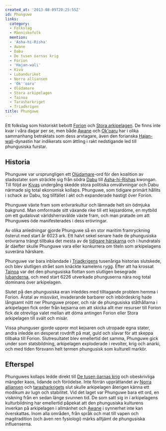 ```yaml
---
created_at: '2013-08-09T20:25:55Z'
id: Phunguwe
links:
  category:
  - Folkslag
  - Människofolk
  mention:
  - 'Asha-hi-Rísha'
  - Awane
  - Dabu
  - De tusen öarnas krig
  - Forion
  - 'Hajan-wali'
  - Kiva
  - Lubanduriket
  - Norra alliansen
  - 'Ok''oaru'
  - Olúdamare
  - Stora arkipelagen
  - Tainoa
  - Tarasharkriget
  - Triadkrigen
title: Phunguwe
---
```


Ett folkslag som historiskt bebott [Forion] och [Stora arkipelagen]. De finns inte kvar i våra dagar
per se, men både [Awane] och [Ok'oaru] har i olika sammanhang betraktats som dess arvtagare, även
den forianska [Hajan-wali]-dynastin har indikerats som ättling i rakt nedstigande led till
phungusiska furstar.

Historia
--------

Phunguwe var ursprungligen ett [Olúdamare]-ord för den koalition av stadsstater som sträckte sig
från södra [Dabu] till [Asha-hi-Ríshas] kwongan. Till följd av [Kivas] undergång skedde stora
politiska omvälvningar och Dabu närmade sig total ekonomisk kollaps. Phunguwe, som tidigare primärt
hållits i schack av Dabu, tog tillfället i akt och expanderade hastigt över Forion.

Phunguwe växte fram som erövrarkultur och lämnade helt sin ödmjuka bakgrund. Man omformade sitt
växande rike till ett kejsardöme, en mytbild om ett gudalovat världsherravälde växte fram, och man
pratade om att Phunguwes öde manifesterades i dess erövringar.

Av olika anledningar gjorde Phunguwe så en stor maritim framryckning österut med start år 6023 ark.
Ett halvt sekel senare hade de phungusiska erövrarna trängt tillbaka det mesta av de [tidigare
härskarna] och i hundratals år däefter skulle Phunguwe vara eller konkurrera om titeln som
arkipelagens suveräna härskare.

Phunguwe var bara inblandade i [Triadkrigens] tusenåriga historias slutskede, och blev slutligen
strået som knäckte kamelens rygg. Efter att ha krossat [Tainoa][tidigare härskarna] var det den
phungusiska flottan som slutligen besegrade [lubanderna], och med start 6226 utverkade phunguserna
nära nog total dominans över arkipelagen.

Slutet på den phungusiska eran inleddes med tilltagande problem hemma i Forion. Åratal av missväxt,
invaderande barbarer och inbördeskrig hade långsamt nött ner Phunguwe proper, och när de phungusiska
ståthållarna i arkipelagen fick order från kejsarna om att skicka allt mer resurser till Forion fick
de otrevliga valet mellan att döma antingen Forion eller Stora arkipelagen till svält och misär.

Vissa phunguser gjorde uppror mot kejsaren och utropade egna stater, andra inledde en desperat
rovdrift på mat, guld och slavar för att skeppa tillbaka till Forion. Slutresultatet blev emellertid
det samma, Phunguwe gick under som statsbildning, arkipelagen exploderade i revolter, krig och
anarki, och med tiden försvann helt termen phungusisk som kulturell markör.

Efterspel
---------

Phunguwes kollaps ledde direkt till [De tusen öarnas krig] och obeskrivliga mängder kaos, lidande
och förödelse. Inte förrän upprättandet av [Norra alliansen] och [tarasharkrigets] slut skulle
arkipelagen återigen känna ett modikum av lugn och stabilitet. Vid det laget var Phunguwe bara ett
ord, en viskning från en sedan länge svunnen tid. De som satt sig in i arkipelagens kulturbildning
har emellertid påpekat att den phungusiska kulturens inverkan på arkipelagen i allmänhet och [Awane]
i synnerhet inte kan överskattas. Inom alla områden, från språk och mat till vapen och magitradition
(och även ren fysiologi) märks alltjämt de phungusiska influenserna.

  [Forion]: Forion
  [Stora arkipelagen]: Stora_arkipelagen
  [Awane]: Awane
  [Ok'oaru]: Okoaru
  [Hajan-wali]: Hajan-wali
  [Olúdamare]: Olúdamare
  [Dabu]: Dabu
  [Asha-hi-Ríshas]: Asha-hi-Rísha
  [Kivas]: Kiva
  [tidigare härskarna]: Tainoa
  [Triadkrigens]: Triadkrigen
  [lubanderna]: Lubanduriket
  [De tusen öarnas krig]: De_tusen_öarnas_krig
  [Norra alliansen]: Norra_alliansen
  [tarasharkrigets]: Tarasharkriget